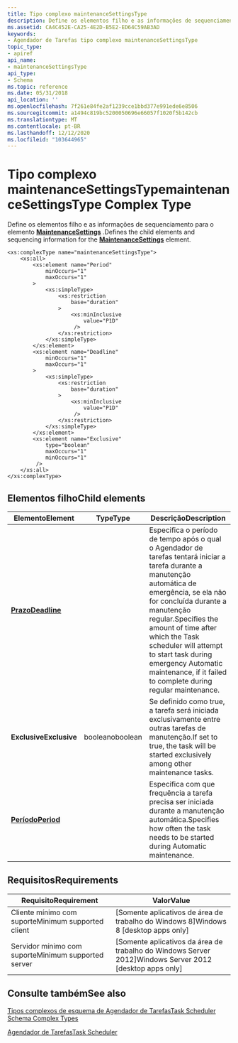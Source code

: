 ```yaml
---
title: Tipo complexo maintenanceSettingsType
description: Define os elementos filho e as informações de sequenciamento para o elemento MaintenanceSettings.
ms.assetid: CA4C452E-CA25-4E2D-B5E2-ED64C59AB3AD
keywords:
- Agendador de Tarefas tipo complexo maintenanceSettingsType
topic_type:
- apiref
api_name:
- maintenanceSettingsType
api_type:
- Schema
ms.topic: reference
ms.date: 05/31/2018
api_location: ''
ms.openlocfilehash: 7f261e84fe2af1239cce1bbd377e991ede6e8506
ms.sourcegitcommit: a1494c819bc5200050696e66057f1020f5b142cb
ms.translationtype: MT
ms.contentlocale: pt-BR
ms.lasthandoff: 12/12/2020
ms.locfileid: "103644965"
---
```

# <a name="maintenancesettingstype-complex-type"></a><span data-ttu-id="48733-104">Tipo complexo maintenanceSettingsType</span><span class="sxs-lookup"><span data-stu-id="48733-104">maintenanceSettingsType Complex Type</span></span>

<span data-ttu-id="48733-105">Define os elementos filho e as informações de sequenciamento para o elemento [**MaintenanceSettings**](taskschedulerschema-maintenancesettings-maintenancesettingstype-element.md) .</span><span class="sxs-lookup"><span data-stu-id="48733-105">Defines the child elements and sequencing information for the [**MaintenanceSettings**](taskschedulerschema-maintenancesettings-maintenancesettingstype-element.md) element.</span></span>

``` syntax
<xs:complexType name="maintenanceSettingsType">
    <xs:all>
        <xs:element name="Period"
            minOccurs="1"
            maxOccurs="1"
        >
            <xs:simpleType>
                <xs:restriction
                    base="duration"
                >
                    <xs:minInclusive
                        value="P1D"
                     />
                </xs:restriction>
            </xs:simpleType>
        </xs:element>
        <xs:element name="Deadline"
            minOccurs="1"
            maxOccurs="1"
        >
            <xs:simpleType>
                <xs:restriction
                    base="duration"
                >
                    <xs:minInclusive
                        value="P1D"
                     />
                </xs:restriction>
            </xs:simpleType>
        </xs:element>
        <xs:element name="Exclusive"
            type="boolean"
            maxOccurs="1"
            minOccurs="1"
         />
    </xs:all>
</xs:complexType>
```

## <a name="child-elements"></a><span data-ttu-id="48733-106">Elementos filho</span><span class="sxs-lookup"><span data-stu-id="48733-106">Child elements</span></span>



| <span data-ttu-id="48733-107">Elemento</span><span class="sxs-lookup"><span data-stu-id="48733-107">Element</span></span>                                                                        | <span data-ttu-id="48733-108">Type</span><span class="sxs-lookup"><span data-stu-id="48733-108">Type</span></span>    | <span data-ttu-id="48733-109">Descrição</span><span class="sxs-lookup"><span data-stu-id="48733-109">Description</span></span>                                                                                                                                                                                    |
|--------------------------------------------------------------------------------|---------|------------------------------------------------------------------------------------------------------------------------------------------------------------------------------------------------|
| [<span data-ttu-id="48733-110">**Prazo**</span><span class="sxs-lookup"><span data-stu-id="48733-110">**Deadline**</span></span>](taskschedulerschema-daysinterval-dailyscheduletype-element.md) |         | <span data-ttu-id="48733-111">Especifica o período de tempo após o qual o Agendador de tarefas tentará iniciar a tarefa durante a manutenção automática de emergência, se ela não for concluída durante a manutenção regular.</span><span class="sxs-lookup"><span data-stu-id="48733-111">Specifies the amount of time after which the Task scheduler will attempt to start task during emergency Automatic maintenance, if it failed to complete during regular maintenance.</span></span><br/> |
| <span data-ttu-id="48733-112">**Exclusive**</span><span class="sxs-lookup"><span data-stu-id="48733-112">**Exclusive**</span></span>                                                                  | <span data-ttu-id="48733-113">booleano</span><span class="sxs-lookup"><span data-stu-id="48733-113">boolean</span></span> | <span data-ttu-id="48733-114">Se definido como true, a tarefa será iniciada exclusivamente entre outras tarefas de manutenção.</span><span class="sxs-lookup"><span data-stu-id="48733-114">If set to true, the task will be started exclusively among other maintenance tasks.</span></span><br/>                                                                                                 |
| [<span data-ttu-id="48733-115">**Período**</span><span class="sxs-lookup"><span data-stu-id="48733-115">**Period**</span></span>](taskschedulerschema-daysinterval-dailyscheduletype-element.md)   |         | <span data-ttu-id="48733-116">Especifica com que frequência a tarefa precisa ser iniciada durante a manutenção automática.</span><span class="sxs-lookup"><span data-stu-id="48733-116">Specifies how often the task needs to be started during Automatic maintenance.</span></span><br/>                                                                                                      |



## <a name="requirements"></a><span data-ttu-id="48733-117">Requisitos</span><span class="sxs-lookup"><span data-stu-id="48733-117">Requirements</span></span>



| <span data-ttu-id="48733-118">Requisito</span><span class="sxs-lookup"><span data-stu-id="48733-118">Requirement</span></span> | <span data-ttu-id="48733-119">Valor</span><span class="sxs-lookup"><span data-stu-id="48733-119">Value</span></span> |
|-------------------------------------|------------------------------------------------------|
| <span data-ttu-id="48733-120">Cliente mínimo com suporte</span><span class="sxs-lookup"><span data-stu-id="48733-120">Minimum supported client</span></span><br/> | <span data-ttu-id="48733-121">\[Somente aplicativos de área de trabalho do Windows 8\]</span><span class="sxs-lookup"><span data-stu-id="48733-121">Windows 8 \[desktop apps only\]</span></span><br/>           |
| <span data-ttu-id="48733-122">Servidor mínimo com suporte</span><span class="sxs-lookup"><span data-stu-id="48733-122">Minimum supported server</span></span><br/> | <span data-ttu-id="48733-123">\[Somente aplicativos da área de trabalho do Windows Server 2012\]</span><span class="sxs-lookup"><span data-stu-id="48733-123">Windows Server 2012 \[desktop apps only\]</span></span><br/> |



## <a name="see-also"></a><span data-ttu-id="48733-124">Consulte também</span><span class="sxs-lookup"><span data-stu-id="48733-124">See also</span></span>

<dl> <dt>

[<span data-ttu-id="48733-125">Tipos complexos de esquema de Agendador de Tarefas</span><span class="sxs-lookup"><span data-stu-id="48733-125">Task Scheduler Schema Complex Types</span></span>](task-scheduler-schema-complex-types.md)
</dt> <dt>

[<span data-ttu-id="48733-126">Agendador de Tarefas</span><span class="sxs-lookup"><span data-stu-id="48733-126">Task Scheduler</span></span>](task-scheduler-start-page.md)
</dt> </dl>

 

 





